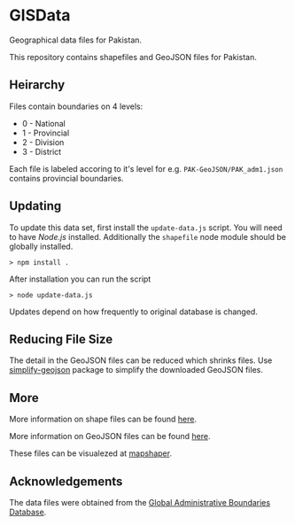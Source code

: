 # GISData
Geographical data files for Pakistan.

This repository contains shapefiles and GeoJSON files for Pakistan.


## Heirarchy

Files contain boundaries on 4 levels:

* 0 - National
* 1 - Provincial
* 2 - Division
* 3 - District

Each file is labeled accoring to it's level for e.g. `PAK-GeoJSON/PAK_adm1.json`
contains provincial boundaries.

## Updating

To update this data set, first install the `update-data.js` script. You will
need to have *Node.js* installed. Additionally the `shapefile` node module
should be globally installed.

```
> npm install .
```

After installation you can run the script

```
> node update-data.js
```

Updates depend on how frequently to original database is changed.

## Reducing File Size

The detail in the GeoJSON files can be reduced which shrinks files. Use
[simplify-geojson][5] package to simplify the downloaded GeoJSON files.

## More

More information on shape files can be found [here][1].

More information on GeoJSON files can be found [here][2].

These files can be visualezed at [mapshaper][4].


## Acknowledgements

The data files were obtained from the [Global Administrative Boundaries Database][3].

[1]: https://en.wikipedia.org/wiki/Shapefile
[2]: https://en.wikipedia.org/wiki/GeoJSON
[3]: http://gadm.org
[4]: http://mapshaper.org/
[5]: https://www.npmjs.com/package/simplify-geojson